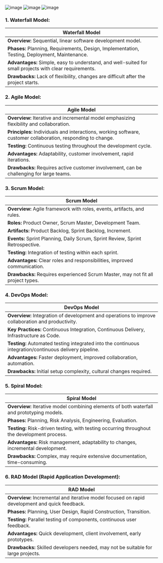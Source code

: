 ![image](https://github.com/69mcd/SE/assets/147900590/84828619-b751-4863-8f39-a53f0ce6cff5)
![image](https://github.com/69mcd/SE/assets/147900590/ab05e252-1517-47f1-aff0-64558ac316f9)
![image](https://github.com/69mcd/SE/assets/147900590/abc96070-5b8e-400d-86fa-8bae525aa178)

### 1. Waterfall Model:

|**Waterfall Model**|
|---|
|**Overview:** Sequential, linear software development model.|
|**Phases:** Planning, Requirements, Design, Implementation, Testing, Deployment, Maintenance.|
|**Advantages:** Simple, easy to understand, and well-suited for small projects with clear requirements.|
|**Drawbacks:** Lack of flexibility, changes are difficult after the project starts.|

### 2. Agile Model:

|**Agile Model**|
|---|
|**Overview:** Iterative and incremental model emphasizing flexibility and collaboration.|
|**Principles:** Individuals and interactions, working software, customer collaboration, responding to change.|
|**Testing:** Continuous testing throughout the development cycle.|
|**Advantages:** Adaptability, customer involvement, rapid iterations.|
|**Drawbacks:** Requires active customer involvement, can be challenging for large teams.|

### 3. Scrum Model:

|**Scrum Model**|
|---|
|**Overview:** Agile framework with roles, events, artifacts, and rules.|
|**Roles:** Product Owner, Scrum Master, Development Team.|
|**Artifacts:** Product Backlog, Sprint Backlog, Increment.|
|**Events:** Sprint Planning, Daily Scrum, Sprint Review, Sprint Retrospective.|
|**Testing:** Integration of testing within each sprint.|
|**Advantages:** Clear roles and responsibilities, improved communication.|
|**Drawbacks:** Requires experienced Scrum Master, may not fit all project types.|

### 4. DevOps Model:

|**DevOps Model**|
|---|
|**Overview:** Integration of development and operations to improve collaboration and productivity.|
|**Key Practices:** Continuous Integration, Continuous Delivery, Infrastructure as Code.|
|**Testing:** Automated testing integrated into the continuous integration/continuous delivery pipeline.|
|**Advantages:** Faster deployment, improved collaboration, automation.|
|**Drawbacks:** Initial setup complexity, cultural changes required.|

### 5. Spiral Model:

|**Spiral Model**|
|---|
|**Overview:** Iterative model combining elements of both waterfall and prototyping models.|
|**Phases:** Planning, Risk Analysis, Engineering, Evaluation.|
|**Testing:** Risk-driven testing, with testing occurring throughout the development process.|
|**Advantages:** Risk management, adaptability to changes, incremental development.|
|**Drawbacks:** Complex, may require extensive documentation, time-consuming.|

### 6. RAD Model (Rapid Application Development):

|**RAD Model**|
|---|
|**Overview:** Incremental and iterative model focused on rapid development and quick feedback.|
|**Phases:** Planning, User Design, Rapid Construction, Transition.|
|**Testing:** Parallel testing of components, continuous user feedback.|
|**Advantages:** Quick development, client involvement, early prototypes.|
|**Drawbacks:** Skilled developers needed, may not be suitable for large projects.|

